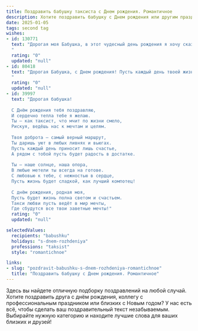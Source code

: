 ```yaml
---
title: Поздравить бабушку таксиста c Днем рождения. Романтичное
description: Хотите поздравить бабушку c Днем рождения или другим праздником? Наш ИИ создаст незабываемое поздравление, а вы обязательно выделитесь среди других.  
date: 2025-01-05
tags: second tag
wishes:
- id: 130771
  text: "Дорогая моя Бабушка, в этот чудесный день рождения я хочу сказать тебе, что ты – самое дорогое сокровище в моей жизни.  Твоя доброта, как тёплый летний вечер, согревает мою душу, а твоя забота – светлая звезда, указывающая мне путь.  Пусть твоя жизнь, как бесконечная дорога, будет полна радости, любви и самых приятных сюрпризов.  Я бесконечно люблю тебя, моя дорогая, и желаю тебе крепкого здоровья, безграничного счастья и долгих лет жизни, чтобы ещё долго наслаждаться красотой мира и любовью близких. С Днём рождения, мой любимый таксист!
  "
  rating: "0"
  updated: "null"
- id: 80418
  text: "Дорогая Бабушка, с Днем рождения! Пусть каждый день твоей жизни будет таким же ярким и насыщенным, как бескрайняя дорога, которую ты покоряешь за рулем своего такси. Желаю тебе добра, благополучия и безграничного счастья, чтобы каждый пассажир приносил в твою жизнь только приятные эмоции.
  "
  rating: "0"
  updated: "null"
- id: 39997
  text: "Дорогая бабушка!
  
  С Днём рождения тебя поздравляю,
  И сердечно тепла тебе я желаю.
  Ты — как таксист, что мчит по жизни смело,
  Рискуя, ведёшь нас к мечтам и целям.
  
  Твоя доброта — самый верный маршрут,
  Ты даришь уют в любых ливнях и вьюгах.
  Пусть каждый день приносит лишь счастье,
  А рядом с тобой пусть будет радость в достатке.
  
  Ты — наше солнце, наша опора,
  В любые метели ты всегда на готове.
  С любовью к тебе, с нежностью в сердце,
  Пусть жизнь будет сладкой, как лучший компотец!
  
  С днём рождения, родная моя,
  Пусть будет жизнь полна светом и счастьем.
  Такси любви пусть ведёт в мир мечты,
  Где сбудутся все твои заветные мечты!"
  rating: "0"
  updated: "null"

selectedValues:
  recipients: "babushku"
  holidays: "s-dnem-rozhdeniya"
  professions: "taksist"
  style: "romantichnoe"

links:
- slug: "pozdravit-babushku-s-dnem-rozhdeniya-romantichnoe"
  title: "Поздравить бабушку c Днем рождения. Романтичное"
---
```


Здесь вы найдете отличную подборку поздравлений на любой случай.
Хотите поздравить друга с днём рождения, коллегу с профессиональным праздником или близких с Новым годом? У нас есть всё, чтобы сделать ваш поздравительный текст незабываемым. Выбирайте нужную категорию и находите лучшие слова для ваших близких и друзей!
